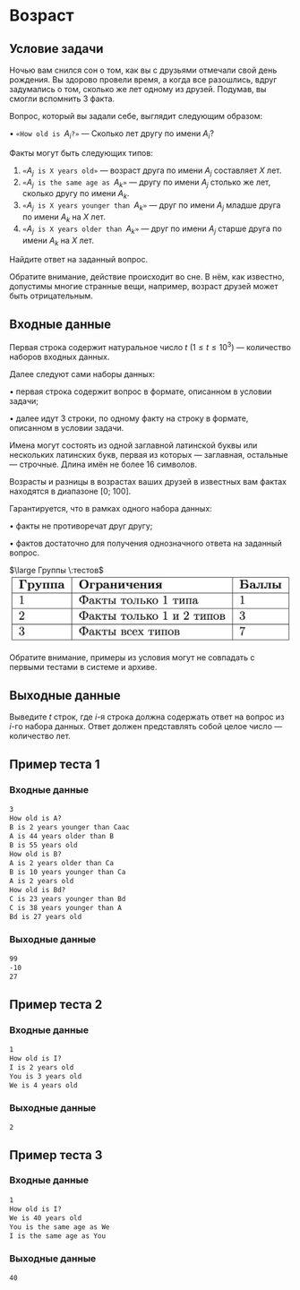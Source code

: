 # Возраст

## Условие задачи

Ночью вам снился сон о том, как вы с друзьями отмечали свой день рождения. Вы здорово провели время, а когда все разошлись, вдруг задумались о том, сколько же лет одному из друзей. Подумав, вы смогли вспомнить 3 факта.

Вопрос, который вы задали себе, выглядит следующим образом:

• $\texttt{«How old is } A_i \texttt{?»}$ — Cколько лет другу по имени $A_i$?

Факты могут быть следующих типов:

1. $\texttt{«} A_j \texttt{ is X years old»}$ — возраст друга по имени $A_j$ составляет $X$ лет.
2. $\texttt{«} A_j \texttt{ is the same age as } A_k \texttt{»}$ — другу по имени $A_j$ столько же лет, сколько другу по имени $A_k$.
3. $\texttt{«} A_j \texttt{ is X years younger than } A_k \texttt{»}$ — друг по имени $A_j$ младше друга по имени $A_k$ на $X$ лет.
4. $\texttt{«} A_j \texttt{ is X years older than } A_k\texttt{»}$ — друг по имени $A_j$ старше друга по имени $A_k$ на $X$ лет.

Найдите ответ на заданный вопрос.

Обратите внимание, действие происходит во сне. В нём, как известно, допустимы многие странные вещи, например, возраст друзей может быть отрицательным.

## Входные данные

Первая строка содержит натуральное число $t$ $(1 \leq t \leq 10^3)$ — количество наборов входных данных.

Далее следуют сами наборы данных:

• первая строка содержит вопрос в формате, описанном в условии задачи;

• далее идут 3 строки, по одному факту на строку в формате, описанном в условии задачи.

Имена могут состоять из одной заглавной латинской буквы или нескольких латинских букв, первая из которых — заглавная, остальные — строчные. Длина имён не более 16 символов.

Возрасты и разницы в возрастах ваших друзей в известных вам фактах находятся в диапазоне [0; 100].

Гарантируется, что в рамках одного набора данных:

• факты не противоречат друг другу;

• фактов достаточно для получения однозначного ответа на заданный вопрос.

$\large Группы \:тестов$
![](./image.png)

Обратите внимание, примеры из условия могут не совпадать с первыми тестами в системе и архиве.

## Выходные данные

Выведите $t$ строк, где $i$-я строка должна содержать ответ на вопрос из $i$-го набора данных. Ответ должен представлять собой целое число — количество лет.

## Пример теста 1

### Входные данные

```
3
How old is A?
B is 2 years younger than Caac
A is 44 years older than B
B is 55 years old
How old is B?
A is 2 years older than Ca
B is 10 years younger than Ca
A is 2 years old
How old is Bd?
C is 23 years younger than Bd
C is 38 years younger than A
Bd is 27 years old

```

### Выходные данные

```
99
-10
27

```

## Пример теста 2

### Входные данные

```
1
How old is I?
I is 2 years old
You is 3 years old
We is 4 years old

```

### Выходные данные

```
2

```

## Пример теста 3

### Входные данные

```
1
How old is I?
We is 40 years old
You is the same age as We
I is the same age as You

```

### Выходные данные

```
40

```